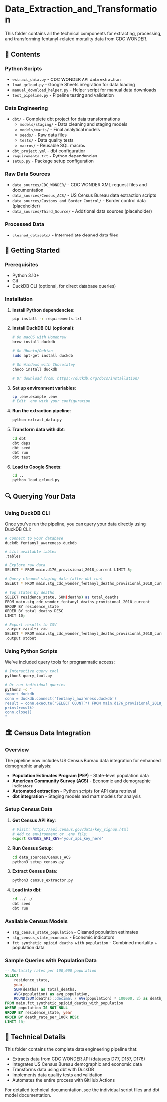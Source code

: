 # Data_Extraction_and_Transformation

This folder contains all the technical components for extracting, processing, and transforming fentanyl-related mortality data from CDC WONDER.

## 📁 Contents

### Python Scripts
- `extract_data.py` - CDC WONDER API data extraction
- `load_gcloud.py` - Google Sheets integration for data loading
- `manual_download_helper.py` - Helper script for manual data downloads
- `test_pipeline.py` - Pipeline testing and validation

### Data Engineering
- `dbt/` - Complete dbt project for data transformations
  - `models/staging/` - Data cleaning and staging models
  - `models/marts/` - Final analytical models
  - `seeds/` - Raw data files
  - `tests/` - Data quality tests
  - `macros/` - Reusable SQL macros
- `dbt_project.yml` - dbt configuration
- `requirements.txt` - Python dependencies
- `setup.py` - Package setup configuration

### Raw Data Sources
- `data_sources/CDC_WONDER/` - CDC WONDER XML request files and documentation
- `data_sources/Census_ACS/` - US Census Bureau data extraction scripts
- `data_sources/Customs_and_Border_Control/` - Border control data (placeholder)
- `data_sources/Third_Source/` - Additional data sources (placeholder)

### Processed Data
- `cleaned_datasets/` - Intermediate cleaned data files

## 🚀 Getting Started

### Prerequisites

- Python 3.10+
- Git
- DuckDB CLI (optional, for direct database queries)

### Installation

1. **Install Python dependencies**:
   ```bash
   pip install -r requirements.txt
   ```

2. **Install DuckDB CLI (optional)**:
   ```bash
   # On macOS with Homebrew
   brew install duckdb
   
   # On Ubuntu/Debian
   sudo apt-get install duckdb
   
   # On Windows with Chocolatey
   choco install duckdb
   
   # Or download from: https://duckdb.org/docs/installation/
   ```

3. **Set up environment variables**:
   ```bash
   cp .env.example .env
   # Edit .env with your configuration
   ```

4. **Run the extraction pipeline**:
   ```bash
   python extract_data.py
   ```

5. **Transform data with dbt**:
   ```bash
   cd dbt
   dbt deps
   dbt seed
   dbt run
   dbt test
   ```

6. **Load to Google Sheets**:
   ```bash
   cd ..
   python load_gcloud.py
   ```

## 🔍 Querying Your Data

### Using DuckDB CLI

Once you've run the pipeline, you can query your data directly using DuckDB CLI:

```bash
# Connect to your database
duckdb fentanyl_awareness.duckdb

# List available tables
.tables

# Explore raw data
SELECT * FROM main.d176_provisional_2018_current LIMIT 5;

# Query cleaned staging data (after dbt run)
SELECT * FROM main.stg_cdc_wonder_fentanyl_deaths_provisional_2018_current LIMIT 5;

# Top states by deaths
SELECT residence_state, SUM(deaths) as total_deaths 
FROM main.stg_cdc_wonder_fentanyl_deaths_provisional_2018_current 
GROUP BY residence_state 
ORDER BY total_deaths DESC 
LIMIT 10;

# Export results to CSV
.output results.csv
SELECT * FROM main.stg_cdc_wonder_fentanyl_deaths_provisional_2018_current;
.output stdout
```

### Using Python Scripts

We've included query tools for programmatic access:

```bash
# Interactive query tool
python3 query_tool.py

# Or run individual queries
python3 -c "
import duckdb
conn = duckdb.connect('fentanyl_awareness.duckdb')
result = conn.execute('SELECT COUNT(*) FROM main.d176_provisional_2018_current').fetchdf()
print(result)
conn.close()
"
```

## 🏛️ Census Data Integration

### Overview
The pipeline now includes US Census Bureau data integration for enhanced demographic analysis:

- **Population Estimates Program (PEP)** - State-level population data
- **American Community Survey (ACS)** - Economic and demographic indicators
- **Automated extraction** - Python scripts for API data retrieval
- **dbt integration** - Staging models and mart models for analysis

### Setup Census Data

1. **Get Census API Key**:
   ```bash
   # Visit: https://api.census.gov/data/key_signup.html
   # Add to environment or .env file:
   export CENSUS_API_KEY='your_api_key_here'
   ```

2. **Run Census Setup**:
   ```bash
   cd data_sources/Census_ACS
   python3 setup_census.py
   ```

3. **Extract Census Data**:
   ```bash
   python3 census_extractor.py
   ```

4. **Load into dbt**:
   ```bash
   cd ../../
   dbt seed
   dbt run
   ```

### Available Census Models

- `stg_census_state_population` - Cleaned population estimates
- `stg_census_state_economic` - Economic indicators
- `fct_synthetic_opioid_deaths_with_population` - Combined mortality + population data

### Sample Queries with Population Data

```sql
-- Mortality rates per 100,000 population
SELECT 
    residence_state,
    year,
    SUM(deaths) as total_deaths,
    AVG(population) as avg_population,
    ROUND(SUM(deaths)::decimal / AVG(population) * 100000, 2) as death_rate_per_100k
FROM main.fct_synthetic_opioid_deaths_with_population
WHERE population IS NOT NULL
GROUP BY residence_state, year
ORDER BY death_rate_per_100k DESC
LIMIT 10;
```

## 🔧 Technical Details

This folder contains the complete data engineering pipeline that:
- Extracts data from CDC WONDER API (datasets D77, D157, D176)
- Integrates US Census Bureau demographic and economic data
- Transforms data using dbt with DuckDB
- Implements data quality tests and validation
- Automates the entire process with GitHub Actions

For detailed technical documentation, see the individual script files and dbt model documentation.
